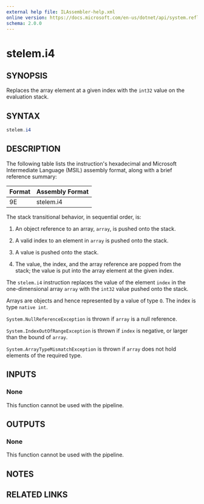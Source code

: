 ```yaml
---
external help file: ILAssembler-help.xml
online version: https://docs.microsoft.com/en-us/dotnet/api/system.reflection.emit.opcodes.stelem_i4
schema: 2.0.0
---
```


# stelem.i4

## SYNOPSIS

Replaces the array element at a given index with the `int32` value on the evaluation stack.

## SYNTAX

```powershell
stelem.i4
```

## DESCRIPTION

The following table lists the instruction's hexadecimal and Microsoft Intermediate Language (MSIL) assembly format, along with a brief reference summary:

| Format | Assembly Format |
| ------ | --------------- |
| 9E     | stelem.i4       |

 The stack transitional behavior, in sequential order, is:

1.  An object reference to an array, `array`, is pushed onto the stack.

2.  A valid index to an element in `array` is pushed onto the stack.

3.  A value is pushed onto the stack.

4.  The value, the index, and the array reference are popped from the stack; the value is put into the array element at the given index.

 The `stelem.i4` instruction replaces the value of the element `index` in the one-dimensional array `array` with the `int32` value pushed onto the stack.

 Arrays are objects and hence represented by a value of type `O`. The index is type `native int`.

 `System.NullReferenceException` is thrown if `array` is a null reference.

 `System.IndexOutOfRangeException` is thrown if `index` is negative, or larger than the bound of `array`.

 `System.ArrayTypeMismatchException` is thrown if `array` does not hold elements of the required type.

## INPUTS

### None

This function cannot be used with the pipeline.

## OUTPUTS

### None

This function cannot be used with the pipeline.

## NOTES

## RELATED LINKS
